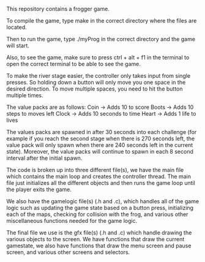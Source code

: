 This repository contains a frogger game.

To compile the game, type make in the correct directory where the files are located.

Then to run the game, type ./myProg in the correct directory and the game will start.

Also, to see the game, make sure to press ctrl + alt + f1 in the terminal to open the correct terminal to be able to see the game.

To make the river stage easier, the controller only takes input from single presses. So holding down a button will only move you one space in the 
desired direction. To move multiple spaces, you need to hit the button multiple times.

The value packs are as follows: Coin -> Adds 10 to score
                                Boots -> Adds 10 steps to moves left
                                Clock -> Adds 10 seconds to time
                                Heart -> Adds 1 life to lives

The values packs are spawned in after 30 seconds into each challenge (for example if you reach the second stage when there is 270 seconds
left, the value pack will only spawn when there are 240 seconds left in the current state). Moreover, the value packs will continue to spawn
in each 8 second interval after the initial spawn.

The code is broken up into three different file(s), we have the main file which contains the main loop and creates the controller thread.
The main file just initializes all the different objects and then runs the game loop until the player exits the game.

We also have the gamelogic file(s) (.h and .c), which handles all of the game logic such as updating the game state based on a button press, initializing
each of the maps, checking for collision with the frog, and various other miscellaneous functions needed for the game logic.

The final file we use is the gfx file(s) (.h and .c) which handle drawing the various objects to the screen. We have functions that draw
the current gamestate, we also have functions that draw the menu screen and pause screen, and various other screens and selectors.